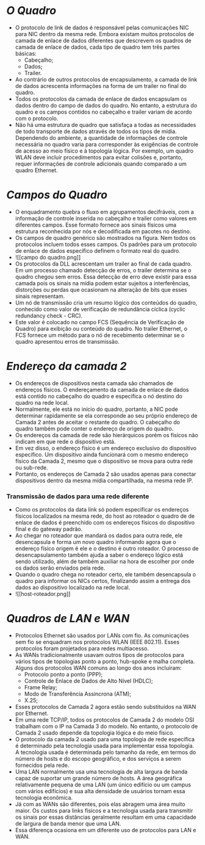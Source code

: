# *O Quadro*

- O protocolo de link de dados é responsável pelas comunicações NIC para NIC dentro da mesma rede. Embora existam muitos protocolos de camada de enlace de dados diferentes que descrevem os quadros de camada de enlace de dados, cada tipo de quadro tem três partes básicas:
	- Cabeçalho;
	- Dados;
	- Trailer.
- Ao contrário de outros protocolos de encapsulamento, a camada de link de dados acrescenta informações na forma de um trailer no final do quadro.
- Todos os protocolos da camada de enlace de dados encapsulam os dados dentro do campo de dados do quadro. No entanto, a estrutura do quadro e os campos contidos no cabeçalho e trailer variam de acordo com o protocolo.
- Não há uma estrutura de quadro que satisfaça a todas as necessidades de todo transporte de dados através de todos os tipos de mídia. Dependendo do ambiente, a quantidade de informações de controle necessária no quadro varia para corresponder às exigências de controle de acesso ao meio físico e à topologia lógica. Por exemplo, um quadro WLAN deve incluir procedimentos para evitar colisões e, portanto, requer informações de controle adicionais quando comparado a um quadro Ethernet.

# *Campos do Quadro*

- O enquadramento quebra o fluxo em agrupamentos decifráveis, com a informação de controle inserida no cabeçalho e trailer como valores em diferentes campos. Esse formato fornece aos sinais físicos uma estrutura reconhecida por nós e decodificada em pacotes no destino.
- Os campos de quadro genérico são mostrados na figura. Nem todos os protocolos incluem todos esses campos. Os padrões para um protocolo de enlace de dados específico definem o formato real do quadro.
- ![[campo do quadro.png]]
- Os protocolos da DLL acrescentam um trailer ao final de cada quadro. Em um processo chamado detecção de erros, o trailer determina se o quadro chegou sem erros. Essa detecção de erro deve existir para essa camada pois os sinais na mídia podem estar sujeitos a interferências, distorções ou perdas que ocasionam na alteração de bits que esses sinais representam. 
- Um nó de transmissão cria um resumo lógico dos conteúdos do quadro, conhecido como valor de verificação de redundância cíclica (cyclic redundancy check - CRC).
- Este valor é colocado no campo FCS (Sequência de Verificação de Quadro) para exibição ou conteúdo do quadro. No trailer Ethernet, o FCS fornece um método para o nó de recebimento determinar se o quadro apresentou erros de transmissão.

# *Endereço da camada 2*

- Os endereços de dispositivos nesta camada são chamados de endereços físicos. O endereçamento da camada de enlace de dados está contido no cabeçalho do quadro e especifica o nó destino do quadro na rede local.
- Normalmente, ele está no início do quadro, portanto, a NIC pode determinar rapidamente se ela corresponde ao seu próprio endereço de Camada 2 antes de aceitar o restante do quadro. O cabeçalho do quadro também pode conter o endereço de origem do quadro.
- Os endereços da camada de rede são hierárquicos porém os físicos não indicam em que rede o dispositivo está. 
- Em vez disso, o endereço físico é um endereço exclusivo do dispositivo específico. Um dispositivo ainda funcionará com o mesmo endereço físico da Camada 2, mesmo que o dispositivo se mova para outra rede ou sub-rede.
- Portanto, os endereços de Camada 2 são usados apenas para conectar dispositivos dentro da mesma mídia compartilhada, na mesma rede IP.

### **Transmissão de dados para uma rede diferente**
- Como os protocolos da data link só podem especificar os endereços físicos localizados na mesma rede, do host ao roteador o quadro de de enlace de dados é preenchido com os endereços físicos do dispositivo final e do gateway padrão.
- Ao chegar no roteador que mandará os dados para outra rede, ele desencapsula e forma um novo quadro informando agora que o endereço físico origem é ele e o destino é outro roteador. O processo de desencapsulamento também ajuda a saber o endereço lógico está sendo utilizado, além de também auxiliar na hora de escolher por onde os dados serão enviados pela rede.
- Quando o quadro chega no roteador certo, ele também desencapsula o quadro para informar os NICs certos, finalizando assim a entrega dos dados ao dispositivo localizado na rede local.
- ![[host-roteador.png]]

# *Quadros de LAN e WAN*

- Protocolos Ethernet são usados por LANs com fio. As comunicações sem fio se enquadram nos protocolos WLAN (IEEE 802.11). Esses protocolos foram projetados para redes multiacesso.
- As WANs tradicionalmente usavam outros tipos de protocolos para vários tipos de topologias ponto a ponto, hub-spoke e malha completa. Alguns dos protocolos WAN comuns ao longo dos anos incluíram:
	- Protocolo ponto a ponto (PPP);
	- Controle de Enlace de Dados de Alto Nível (HDLC);
	- Frame Relay;
	- Modo de Transferência Assíncrona (ATM);
	- X.25;
- Esses protocolos de Camada 2 agora estão sendo substituídos na WAN por Ethernet.
- Em uma rede TCP/IP, todos os protocolos de Camada 2 do modelo OSI trabalham com o IP na Camada 3 do modelo. No entanto, o protocolo de Camada 2 usado depende da topologia lógica e do meio físico.
- O protocolo da camada 2 usado para uma topologia de rede específica é determinado pela tecnologia usada para implementar essa topologia. A tecnologia usada é determinada pelo tamanho da rede, em termos do número de hosts e do escopo geográfico, e dos serviços a serem fornecidos pela rede.
- Uma LAN normalmente usa uma tecnologia de alta largura de banda capaz de suportar um grande número de hosts. A área geográfica relativamente pequena de uma LAN (um único edifício ou um campus com vários edifícios) e sua alta densidade de usuários tornam essa tecnologia econômica.
- Já com as WANs são diferentes, pois elas abragem uma área muito maior. Os custos para links físicos e a tecnologia usada para transmitir os sinais por essas distâncias geralmente resultam em uma capacidade de largura de banda menor que uma LAN. 
- Essa diferença ocasiona em um diferente uso de protocolos para LAN e WAN. 